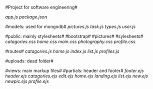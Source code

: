 #Project for software engineering#

*app.js*
*package.json*

#models: used for mongodb#
	*pictures.js*
	*task.js*
	*types.js*
	*user.js*

#public: mainly stylesheets#
	#bootstrap#
	#pictures#
	#sylesheets#
		*catagories.css*
		*home.css*
		*main.css*
		*photography.css*
		*profile.css*

#routes#
	*catagories.js*
	*home.js*
	*index.js*
	*list.js*
	*profiles.js*

#uploads: dead folder#

#views: main markup files#
	#partials: header and footer#
		*footer.ejs*
		*header.ejs*
	*catagories.ejs*
	*edit.ejs*
	*home.ejs*
	*landing.ejs*
	*list.ejs*
	*new.ejs*
	*newpic.ejs*
	*profile.ejs*